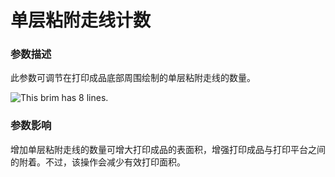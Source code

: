 单层粘附走线计数
====
### **参数描述**
此参数可调节在打印成品底部周围绘制的单层粘附走线的数量。

![This brim has 8 lines.](../images/brim_width.svg)

### **参数影响**
增加单层粘附走线的数量可增大打印成品的表面积，增强打印成品与打印平台之间的附着。不过，该操作会减少有效打印面积。
